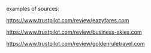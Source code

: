 examples of sources:

https://www.trustpilot.com/review/eazyfares.com

https://www.trustpilot.com/review/business-skies.com

https://www.trustpilot.com/review/goldenruletravel.com